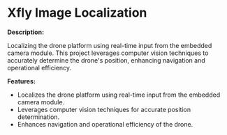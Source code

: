 # Xfly Image Localization
**Description:**

Localizing the drone platform using real-time input from the embedded camera module. This project leverages computer vision techniques to accurately determine the drone's position, enhancing navigation and operational efficiency.

**Features:**

- Localizes the drone platform using real-time input from the embedded camera module.
- Leverages computer vision techniques for accurate position determination.
- Enhances navigation and operational efficiency of the drone.
